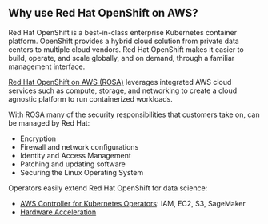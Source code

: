 ## Why use Red Hat OpenShift on AWS?

Red Hat OpenShift is a best-in-class enterprise Kubernetes container platform. 
OpenShift provides a hybrid cloud solution from private data centers to multiple cloud vendors. 
Red Hat OpenShift makes it easier to build, operate, and scale globally, and on demand, 
through a familiar management interface. 

[Red Hat OpenShift on AWS (ROSA)](https://aws.amazon.com/rosa/) leverages integrated 
AWS cloud services such as compute, storage, and networking to create a cloud agnostic 
platform to run containerized workloads.

With ROSA many of the security responsibilities that customers take on, can be managed by Red Hat:
  - Encryption
  - Firewall and network configurations
  - Identity and Access Management
  - Patching and updating software
  - Securing the Linux Operating System

Operators easily extend Red Hat OpenShift for data science:
- [AWS Controller for Kubernetes Operators](https://operatorhub.io/?provider=%5B%22Amazon%22%5D): IAM, EC2, S3, SageMaker
- [Hardware Acceleration](https://catalog.redhat.com/software/containers/nvidia/gpu-operator/5f9b0279ac3db90370a2128d)
